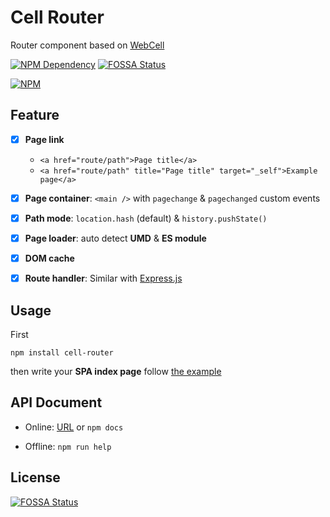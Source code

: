 # Cell Router

Router component based on [WebCell](https://web-cell.tk/)

[![NPM Dependency](https://david-dm.org/EasyWebApp/cell-router.svg)](https://david-dm.org/EasyWebApp/cell-router)
[![FOSSA Status](https://app.fossa.io/api/projects/git%2Bgithub.com%2FEasyWebApp%2Fcell-router.svg?type=shield)](https://app.fossa.io/projects/git%2Bgithub.com%2FEasyWebApp%2Fcell-router?ref=badge_shield)

[![NPM](https://nodei.co/npm/cell-router.png?downloads=true&downloadRank=true&stars=true)](https://nodei.co/npm/cell-router/)



## Feature

 - [x] **Page link**
   - `<a href="route/path">Page title</a>`
   - `<a href="route/path" title="Page title" target="_self">Example page</a>`
 - [x] **Page container**: `<main />` with `pagechange` & `pagechanged` custom events
 - [x] **Path mode**: `location.hash` (default) & `history.pushState()`
 - [x] **Page loader**: auto detect **UMD** & **ES module**
 - [x] **DOM cache**
 - [x] **Route handler**: Similar with [Express.js](https://expressjs.com/en/guide/routing.html)



## Usage

First
```Shell
npm install cell-router
```
then write your **SPA index page** follow [the example](https://github.com/EasyWebApp/cell-router/tree/master/test)



## API Document

 - Online: [URL](https://easywebapp.github.io/cell-router/) or `npm docs`

 - Offline: `npm run help`


## License
[![FOSSA Status](https://app.fossa.io/api/projects/git%2Bgithub.com%2FEasyWebApp%2Fcell-router.svg?type=large)](https://app.fossa.io/projects/git%2Bgithub.com%2FEasyWebApp%2Fcell-router?ref=badge_large)